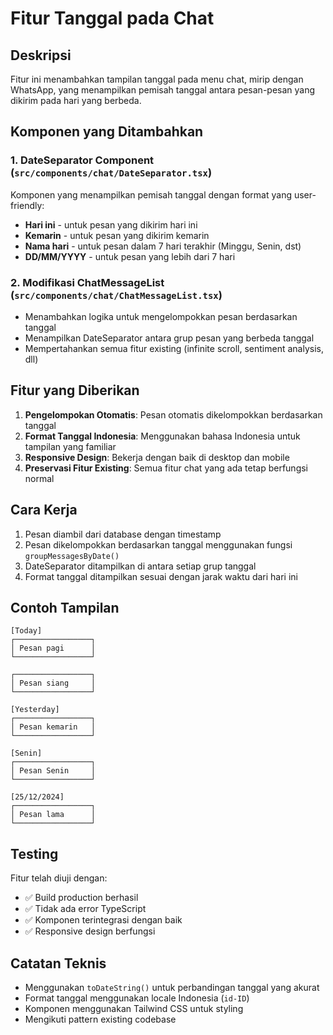 # Fitur Tanggal pada Chat

## Deskripsi
Fitur ini menambahkan tampilan tanggal pada menu chat, mirip dengan WhatsApp, yang menampilkan pemisah tanggal antara pesan-pesan yang dikirim pada hari yang berbeda.

## Komponen yang Ditambahkan

### 1. DateSeparator Component (`src/components/chat/DateSeparator.tsx`)
Komponen yang menampilkan pemisah tanggal dengan format yang user-friendly:
- **Hari ini** - untuk pesan yang dikirim hari ini
- **Kemarin** - untuk pesan yang dikirim kemarin
- **Nama hari** - untuk pesan dalam 7 hari terakhir (Minggu, Senin, dst)
- **DD/MM/YYYY** - untuk pesan yang lebih dari 7 hari

### 2. Modifikasi ChatMessageList (`src/components/chat/ChatMessageList.tsx`)
- Menambahkan logika untuk mengelompokkan pesan berdasarkan tanggal
- Menampilkan DateSeparator antara grup pesan yang berbeda tanggal
- Mempertahankan semua fitur existing (infinite scroll, sentiment analysis, dll)

## Fitur yang Diberikan

1. **Pengelompokan Otomatis**: Pesan otomatis dikelompokkan berdasarkan tanggal
2. **Format Tanggal Indonesia**: Menggunakan bahasa Indonesia untuk tampilan yang familiar
3. **Responsive Design**: Bekerja dengan baik di desktop dan mobile
4. **Preservasi Fitur Existing**: Semua fitur chat yang ada tetap berfungsi normal

## Cara Kerja

1. Pesan diambil dari database dengan timestamp
2. Pesan dikelompokkan berdasarkan tanggal menggunakan fungsi `groupMessagesByDate()`
3. DateSeparator ditampilkan di antara setiap grup tanggal
4. Format tanggal ditampilkan sesuai dengan jarak waktu dari hari ini

## Contoh Tampilan

```
[Today]
┌─────────────────┐
│ Pesan pagi      │
└─────────────────┘

┌─────────────────┐
│ Pesan siang     │
└─────────────────┘

[Yesterday]
┌─────────────────┐
│ Pesan kemarin   │
└─────────────────┘

[Senin]
┌─────────────────┐
│ Pesan Senin     │
└─────────────────┘

[25/12/2024]
┌─────────────────┐
│ Pesan lama      │
└─────────────────┘
```

## Testing

Fitur telah diuji dengan:
- ✅ Build production berhasil
- ✅ Tidak ada error TypeScript
- ✅ Komponen terintegrasi dengan baik
- ✅ Responsive design berfungsi

## Catatan Teknis

- Menggunakan `toDateString()` untuk perbandingan tanggal yang akurat
- Format tanggal menggunakan locale Indonesia (`id-ID`)
- Komponen menggunakan Tailwind CSS untuk styling
- Mengikuti pattern existing codebase
